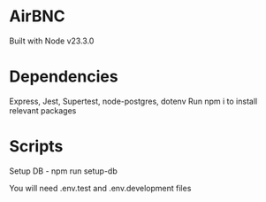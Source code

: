 # AirBNC

Built with Node v23.3.0

# Dependencies

Express, Jest, Supertest, node-postgres, dotenv
Run npm i to install relevant packages

# Scripts

Setup DB - npm run setup-db

You will need .env.test and .env.development files
